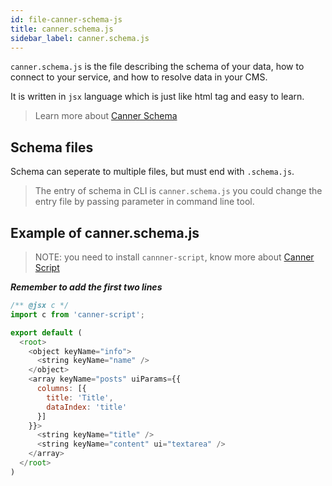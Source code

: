 ```yaml
---
id: file-canner-schema-js
title: canner.schema.js
sidebar_label: canner.schema.js
---
```


`canner.schema.js` is the file describing the schema of your data, how to connect to your service, and how to resolve data in your CMS. 

It is written in `jsx` language which is just like html tag and easy to learn.

> Learn more about [Canner Schema](guides-writing-schema.html)

## Schema files

Schema can seperate to multiple files, but must end with `.schema.js`.

> The entry of schema in CLI is `canner.schema.js` you could change the entry file by passing parameter in command line tool.

## Example of canner.schema.js

> NOTE: you need to install `cannner-script`, know more about [Canner Script](advance-canner-script.html)

***Remember to add the first two lines***

```js
/** @jsx c */
import c from 'canner-script';

export default (
  <root>
    <object keyName="info">
      <string keyName="name" />
    </object>
    <array keyName="posts" uiParams={{
      columns: [{
        title: 'Title',
        dataIndex: 'title'
      }]
    }}>
      <string keyName="title" />
      <string keyName="content" ui="textarea" />
    </array>
  </root>
)
```